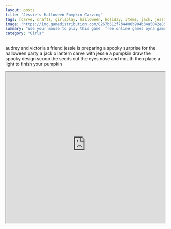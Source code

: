 ```yaml
---
layout: posts
title: "Jessie's Halloween Pumpkin Carving"
tags: [carve, crafts, girlsplay, halloween, holiday, items, jack, jessie, pumpkin, skills, spooky, lantern, free, online, games, oyna, game, free, games, play, play, games]
image: "https://img.gamedistribution.com/8267b512f7b4400b904b34a5042e8567.jpg"
summary: "use your mouse to play this game  free online games oyna game free games play play games"
category: "Girls"
---
```


audrey and victoria s friend jessie is preparing a spooky surprise for the halloween party a jack o lantern carve with jessie a pumpkin draw the spooky design scoop the seeds cut the eyes nose and mouth then place a light to finish your pumpkin

<iframe width="100%" height="480px;" src="https://flash.gamedistribution.com?game=8267b512f7b4400b904b34a5042e8567"></iframe>